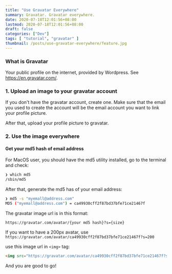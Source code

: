 ```yaml
---
title: "Use Gravatar Everywhere"
summary: Gravatar. Gravatar everywhere.
date: 2020-07-18T12:01:56+08:00
lastmod: 2020-07-18T12:01:56+08:00
draft: false
categories: ["Dev"]
tags: [ "tutorial", "gravatar" ]
thumbnail: /posts/use-gravatar-everywhere/feature.jpg
---
```


### What is Gravatar

Your public profile on the internet, provided by Wordpress. See https://en.gravatar.com/.

### 1. Upload an image to your gravatar account

If you don't have the gravatar account, create one. Make sure that the email you used to create the account will be the email account you want to link your profile picture.

After that, upload your profile picture to gravatar.

### 2. Use the image everywhere

#### Get your md5 hash of email address

For MacOS user, you should have the md5 utility installed, go to the terminal and check:

```bash
❯ which md5
/sbin/md5
```

After that, generate the md5 has of your email address:

```bash
❯ md5 -s "myemall@address.com"
MD5 ("myemall@address.com") = ca49930cff2f87bd37bfe71ce21467f
```

The gravatar image url is in this format: 


```
https://gravatar.com/avatar/{your md5 hash}?s={size}
```

If you want to have a 200px avatar, use `https://gravatar.com/avatar/ca49930cff2f87bd37bfe71ce21467f?s=200`

use this image url in `<img>` tag:

```html
<img src="https://gravatar.com/avatar/ca49930cff2f87bd37bfe71ce21467f?s=200" />
```

And you are good to go!

